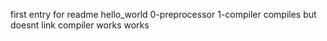 first entry for readme hello_world
0-preprocessor
1-compiler compiles but doesnt link
compiler works
works
